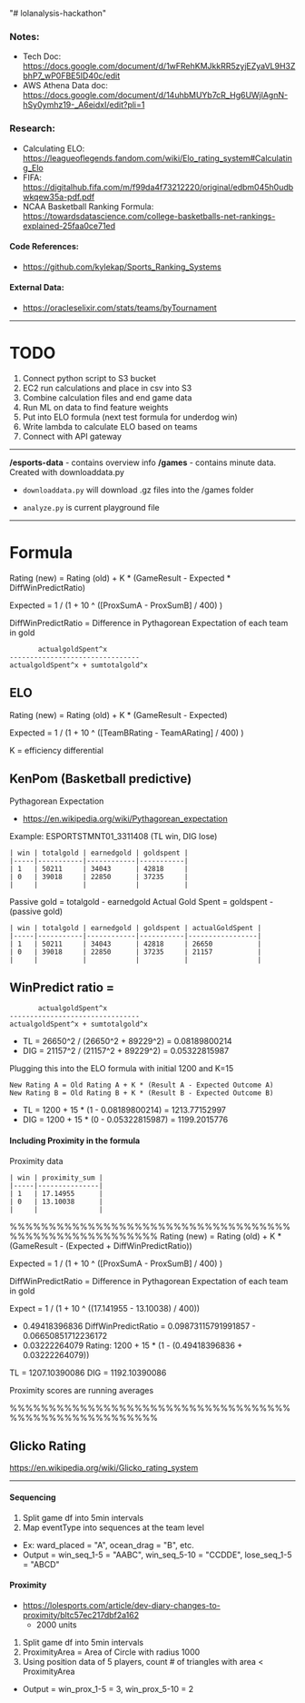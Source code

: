"# lolanalysis-hackathon" 


### Notes:
- Tech Doc: https://docs.google.com/document/d/1wFRehKMJkkRR5zyjEZyaVL9H3ZbhP7_wP0FBE5ID40c/edit
- AWS Athena Data doc: https://docs.google.com/document/d/14uhbMUYb7cR_Hg6UWjlAgnN-hSy0ymhz19-_A6eidxI/edit?pli=1


### Research:
- Calculating ELO: https://leagueoflegends.fandom.com/wiki/Elo_rating_system#Calculating_Elo
- FIFA: https://digitalhub.fifa.com/m/f99da4f73212220/original/edbm045h0udbwkqew35a-pdf.pdf
- NCAA Basketball Ranking Formula: https://towardsdatascience.com/college-basketballs-net-rankings-explained-25faa0ce71ed


#### Code References: 
- https://github.com/kylekap/Sports_Ranking_Systems

#### External Data:
- https://oracleselixir.com/stats/teams/byTournament

--------------

# TODO

1. Connect python script to S3 bucket
2. EC2 run calculations and place in csv into S3
3. Combine calculation files and end game data
4. Run ML on data to find feature weights
5. Put into ELO formula (next test formula for underdog win)
6. Write lambda to calculate ELO based on teams
7. Connect with API gateway


--------------


**/esports-data** - contains overview info
**/games** - contains minute data. Created with downloaddata.py

- `downloaddata.py` will download .gz files into the /games folder

- `analyze.py` is current playground file

--------------
# Formula


Rating (new) = Rating (old) + K * (GameResult - Expected * DiffWinPredictRatio)

Expected = 1 / (1 + 10 ^ ([ProxSumA - ProxSumB] / 400) )


DiffWinPredictRatio = Difference in Pythagorean Expectation of each team in gold 
```
       actualgoldSpent^x 
--------------------------------
actualgoldSpent^x + sumtotalgold^x

```



## ELO
Rating (new) = Rating (old) + K * (GameResult - Expected)

Expected = 1 / (1 + 10 ^ ([TeamBRating - TeamARating] / 400) )

K = efficiency differential

## KenPom (Basketball predictive)
Pythagorean Expectation
- https://en.wikipedia.org/wiki/Pythagorean_expectation


Example: ESPORTSTMNT01_3311408 (TL win, DIG lose)
```
| win | totalgold | earnedgold | goldspent |
|-----|-----------|------------|-----------|
| 1   | 50211     | 34043      | 42818     |
| 0   | 39018     | 22850      | 37235     |
|     |           |            |           |
```

Passive gold = totalgold - earnedgold
Actual Gold Spent = goldspent - (passive gold)
```
| win | totalgold | earnedgold | goldspent | actualGoldSpent |
|-----|-----------|------------|-----------|-----------------|
| 1   | 50211     | 34043      | 42818     | 26650           |
| 0   | 39018     | 22850      | 37235     | 21157           |
|     |           |            |           |                 |
```


## WinPredict ratio = 
```
       actualgoldSpent^x 
--------------------------------
actualgoldSpent^x + sumtotalgold^x
```

- TL = 26650^2 / (26650^2 + 89229^2) = 0.08189800214
- DIG = 21157^2 / (21157^2 + 89229^2) = 0.05322815987


Plugging this into the ELO formula with initial 1200 and K=15
```
New Rating A = Old Rating A + K * (Result A - Expected Outcome A)
New Rating B = Old Rating B + K * (Result B - Expected Outcome B)
```

- TL = 1200 + 15 * (1 - 0.08189800214) = 1213.77152997
- DIG = 1200 + 15 * (0 - 0.05322815987) = 1199.2015776

#### Including Proximity in the formula

Proximity data
```
| win | proximity_sum |
|-----|---------------|
| 1   | 17.14955      |
| 0   | 13.10038      | 
|     |               | 
```



%%%%%%%%%%%%%%%%%%%%%%%%%%%%%%%%%%%%%%%%%%%%%%%%%%%%%%%
Rating (new) = Rating (old) + K * (GameResult - (Expected + DiffWinPredictRatio))

Expected = 1 / (1 + 10 ^ ([ProxSumA - ProxSumB] / 400) )

DiffWinPredictRatio = Difference in Pythagorean Expectation of each team in gold 


Expect = 1 / (1 + 10 ^ ((17.141955 - 13.10038) / 400))
  - 0.49418396836
DiffWinPredictRatio = 0.09873115791991857 - 0.06650851712236172
  - 0.03222264079
Rating: 1200 + 15 * (1 - (0.49418396836 + 0.03222264079))

TL = 1207.10390086
DIG = 1192.10390086

Proximity scores are running averages

%%%%%%%%%%%%%%%%%%%%%%%%%%%%%%%%%%%%%%%%%%%%%%%%%%%%%%%



























## Glicko Rating
https://en.wikipedia.org/wiki/Glicko_rating_system


-------------------

#### Sequencing
1. Split game df into 5min intervals
2. Map eventType into sequences at the team level
  - Ex: ward_placed = "A", ocean_drag = "B", etc.
  - Output = win_seq_1-5 = "AABC", win_seq_5-10 = "CCDDE", lose_seq_1-5 = "ABCD"


#### Proximity
- https://lolesports.com/article/dev-diary-changes-to-proximity/bltc57ec217dbf2a162
  - 2000 units

1. Split game df into 5min intervals
2. ProximityArea = Area of Circle with radius 1000
3. Using position data of 5 players, count # of triangles with area < ProximityArea
  - Output = win_prox_1-5 = 3, win_prox_5-10 = 2
